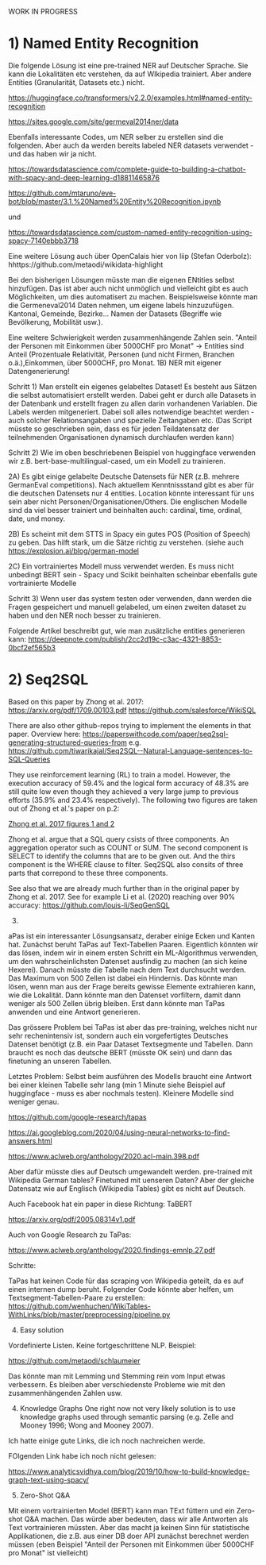 WORK IN PROGRESS

# 1) Named Entity Recognition

Die folgende Lösung ist eine pre-trained NER auf Deutscher Sprache. Sie kann die Lokalitäten etc verstehen, da auf WIkipedia trainiert. Aber andere Entities (Granularität, Datasets etc.) nicht.

https://huggingface.co/transformers/v2.2.0/examples.html#named-entity-recognition

https://sites.google.com/site/germeval2014ner/data


Ebenfalls interessante Codes, um NER selber zu erstellen sind die folgenden. Aber auch da werden bereits labeled NER datasets verwendet - und das haben wir ja nicht.


https://towardsdatascience.com/complete-guide-to-building-a-chatbot-with-spacy-and-deep-learning-d18811465876

https://github.com/mtaruno/eve-bot/blob/master/3.1.%20Named%20Entity%20Recognition.ipynb

und

https://towardsdatascience.com/custom-named-entity-recognition-using-spacy-7140ebbb3718


Eine weitere Lösung auch über OpenCalais hier von liip (Stefan Oderbolz): hhttps://github.com/metaodi/wikidata-highlight

Bei den bisherigen Lösungen müsste man die eigenen ENtities selbst hinzufügen. Das ist aber auch nicht unmöglich und vielleicht gibt es auch Möglichkeiten, um dies automatisert zu machen. Beispielsweise könnte man die Germeneval2014 Daten nehmen, um eigene labels hinzuzufügen. Kantonal, Gemeinde, Bezirke... Namen der Datasets (Begriffe wie Bevölkerung, Mobilität usw.).


Eine weitere Schwierigkeit werden zusammenhängende Zahlen sein. "Anteil der Personen mit Einkommen über 5000CHF pro Monat" → Entities sind Anteil (Prozentuale Relativität, Personen (und nicht Firmen, Branchen o.ä.),Einkommen, über 5000CHF, pro Monat. 
1B) NER mit eigener Datengenerierung!

Schritt 1) Man erstellt ein eigenes gelabeltes Dataset! Es besteht aus Sätzen die selbst automatisiert erstellt werden. Dabei geht er durch alle Datasets in der Datenbank und erstellt fragen zu allen darin vorhandenen Variablen. Die Labels werden mitgeneriert. Dabei soll alles notwendige beachtet werden - auch solcher Relationsangaben und spezielle Zeitangaben etc. (Das Script müsste so geschrieben sein, dass es für jeden Teildatensatz der teilnehmenden Organisationen dynamisch durchlaufen werden kann)

Schritt 2) Wie im oben beschriebenen Beispiel von huggingface verwenden wir z.B. bert-base-multilingual-cased, um ein Modell zu trainieren.

2A) Es gibt einige gelabelte Deutsche Datensets für NER (z.B. mehrere GermanEval competitions). Nach aktuellem Kenntnissstand gibt es aber für die deutschen Datensets nur 4 entities. Location könnte interessant für uns sein aber nicht Personen/Organisationen/Others. Die englischen Modelle sind da viel besser trainiert und beinhalten auch: cardinal, time, ordinal, date, und money.

2B) Es scheint mit dem STTS in Spacy ein gutes POS (Position of Speech) zu geben. Das hilft stark, um die Sätze richtig zu verstehen. (siehe auch https://explosion.ai/blog/german-model

2C) Ein vortrainiertes Modell muss verwendet werden. Es muss nicht unbedingt BERT sein - Spacy und Scikit beinhalten scheinbar ebenfalls gute vortrainierte Modelle

Schritt 3) Wenn user das system testen oder verwenden, dann werden die Fragen gespeichert und manuell gelabeled, um einen zweiten dataset zu haben und den NER noch besser zu trainieren.


Folgende Artikel beschreibt gut, wie man zusätzliche entities generieren kann: https://deepnote.com/publish/2cc2d19c-c3ac-4321-8853-0bcf2ef565b3



# 2) Seq2SQL
Based on this paper by Zhong et al. 2017:
https://arxiv.org/pdf/1709.00103.pdf
https://github.com/salesforce/WikiSQL

There are also other github-repos trying to implement the elements in that paper. Overview here:
https://paperswithcode.com/paper/seq2sql-generating-structured-queries-from
e.g.
https://github.com/tiwarikajal/Seq2SQL--Natural-Language-sentences-to-SQL-Queries

They use reinforcement learning (RL) to train a model. However, the execution accuracy of 59.4% and the logical form accuracy of 48.3% are still quite low even though they achieved a very large jump to previous efforts (35.9% and 23.4% respectively). The following two figures are taken out of Zhong et al.'s paper on p.2:

[Zhong et al. 2017 figures 1 and 2](figures/zhong_2017_fig2and2.png)

Zhong et al. argue that a SQL query csists of three components. An aggregation operator such as COUNT or SUM. The second component is SELECT to identify the columns that are to be given out. And the thirs component is the WHERE clause to filter. Seq2SQL also consits of three parts that correpond to these three components. 


See also that we are already much further than in the original paper by Zhong et al. 2017. See for example Li et al. (2020) reaching over 90% accuracy: 
https://github.com/louis-li/SeqGenSQL



3) 
aPas ist ein interessanter Lösungsansatz, deraber einige Ecken und Kanten hat. Zunächst beruht TaPas auf Text-Tabellen Paaren. Eigentlich könnten wir das lösen, indem wir in einem ersten Schritt ein ML-Algorithmus verwenden, um den wahrscheinlichsten Datenset ausfindig zu machen (an sich keine Hexerei). Danach müsste die Tabelle nach dem Text durchsucht werden. Das Maximum von 500 Zellen ist dabei ein Hindernis. Das könnte man lösen, wenn man aus der Frage bereits gewisse Elemente extrahieren kann, wie die Lokalität. Dann könnte man den Datenset vorfiltern, damit dann weniger als 500 Zellen übrig bleiben. Erst dann könnte man TaPas anwenden und eine Antwort generieren.


Das grössere Problem bei TaPas ist aber das pre-training, welches nicht nur sehr rechenintensiv ist, sondern auch ein vorgefertigtes Deutsches Datenset benötigt (z.B. ein Paar Dataset Textsegmente und Tabellen. Dann braucht es noch das deutsche BERT (müsste OK sein) und dann das finetuning an unseren Tabellen.


Letztes Problem: Selbst beim ausführen des Modells braucht eine Antwort bei einer kleinen Tabelle sehr lang (min 1 Minute siehe Beispiel auf huggingface - muss es aber nochmals testen). Kleinere Modelle sind weniger genau.



https://github.com/google-research/tapas

https://ai.googleblog.com/2020/04/using-neural-networks-to-find-answers.html

https://www.aclweb.org/anthology/2020.acl-main.398.pdf

Aber dafür müsste dies auf Deutsch umgewandelt werden. pre-trained mit Wikipedia German tables? Finetuned mit uenseren Daten? Aber der gleiche Datensatz wie auf Englisch (Wikipedia Tables) gibt es nicht auf Deutsch.


Auch Facebook hat ein paper in diese Richtung: TaBERT

https://arxiv.org/pdf/2005.08314v1.pdf


Auch von Google Research zu TaPas:

https://www.aclweb.org/anthology/2020.findings-emnlp.27.pdf


Schritte:

TaPas hat keinen Code für das scraping von Wikipedia geteilt, da es auf einen internen dump beruht. Folgender Code könnte aber helfen, um Textsegment-Tabellen-Paare zu erstellen: https://github.com/wenhuchen/WikiTables-WithLinks/blob/master/preprocessing/pipeline.py



4) Easy solution

Vordefinierte Listen. Keine fortgeschrittene NLP. Beispiel:

https://github.com/metaodi/schlaumeier

Das könnte man mit Lemming und Stemming rein vom Input etwas verbessern. Es bleiben aber verschiedenste Probleme wie mit den zusammenhängenden Zahlen usw.



4) Knowledge Graphs
One right now not very likely solution is to use knowledge graphs used through semantic parsing (e.g. Zelle and Mooney 1996; Wong and Mooney 2007). 

Ich hatte einige gute Links, die ich noch nachreichen werde.

FOlgenden Link habe ich noch nicht gelesen:

https://www.analyticsvidhya.com/blog/2019/10/how-to-build-knowledge-graph-text-using-spacy/


5) Zero-Shot Q&A

Mit einem vortrainierten Model (BERT) kann man TExt füttern und ein Zero-shot Q&A machen. Das würde aber bedeuten, dass wir alle Antworten als Text vortrainieren müssten. Aber das macht ja keinen Sinn für statistische Applikationen, die z.B. aus einer DB doer API zunächst berechnet werden müssen (eben Beispiel "Anteil der Personen mit Einkommen über 5000CHF pro Monat" ist vielleicht)




